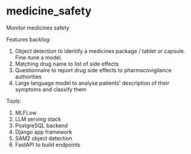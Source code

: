 # medicine_safety
Monitor medicines safety

Features backlog:
1. Object detection to identify a medicines package / tablet or capsule. Fine-tune a model.
2. Matching drug name to list of side effects
3. Questionnaire to report drug side effects to pharmacovigilance authorities
4. Large language model to analyse patients' description of their symptoms and classify them

Tools:
1. MLFLow
2. LLM serving stack
3. PostgreSQL backend
4. Django app framework
5. SAM2 object detection
6. FastAPI to build endpoints
